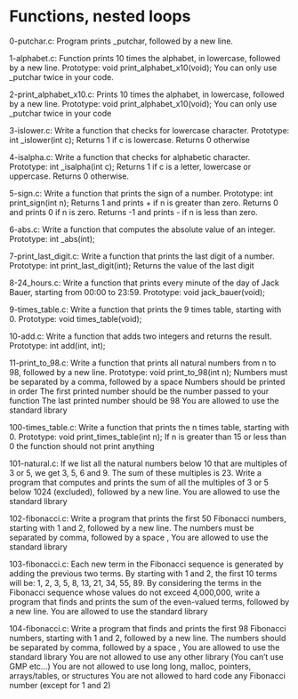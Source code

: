 # Functions, nested loops

0-putchar.c: Program prints _putchar, followed by a new line.

1-alphabet.c: Function prints 10 times the alphabet, in lowercase, followed by a new line.
Prototype: void print_alphabet_x10(void); You can only use _putchar twice in your code.

2-print_alphabet_x10.c: Prints 10 times the alphabet, in lowercase, followed by a new line.
Prototype: void print_alphabet_x10(void); You can only use _putchar twice in your code

3-islower.c: Write a function that checks for lowercase character.
Prototype: int _islower(int c); Returns 1 if c is lowercase. Returns 0 otherwise

4-isalpha.c: Write a function that checks for alphabetic character.
Prototype: int _isalpha(int c); Returns 1 if c is a letter, lowercase or uppercase. Returns 0 otherwise.

5-sign.c: Write a function that prints the sign of a number.
Prototype: int print_sign(int n); Returns 1 and prints + if n is greater than zero. Returns 0 and prints 0 if n is zero. Returns -1 and prints - if n is less than zero.

6-abs.c: Write a function that computes the absolute value of an integer.
Prototype: int _abs(int);

7-print_last_digit.c: Write a function that prints the last digit of a number.
Prototype: int print_last_digit(int);
Returns the value of the last digit

8-24_hours.c: Write a function that prints every minute of the day of Jack Bauer, starting from 00:00 to 23:59.
Prototype: void jack_bauer(void);

9-times_table.c: Write a function that prints the 9 times table, starting with 0.
Prototype: void times_table(void);

10-add.c: Write a function that adds two integers and returns the result.
Prototype: int add(int, int);

11-print_to_98.c: Write a function that prints all natural numbers from n to 98, followed by a new line.
Prototype: void print_to_98(int n);
Numbers must be separated by a comma, followed by a space
Numbers should be printed in order
The first printed number should be the number passed to your function
The last printed number should be 98
You are allowed to use the standard library

100-times_table.c: Write a function that prints the n times table, starting with 0.
Prototype: void print_times_table(int n);
If n is greater than 15 or less than 0 the function should not print anything

101-natural.c: If we list all the natural numbers below 10 that are multiples of 3 or 5, we get 3, 5, 6 and 9. The sum of these multiples is 23. Write a program that computes and prints the sum of all the multiples of 3 or 5 below 1024 (excluded), followed by a new line.
You are allowed to use the standard library

102-fibonacci.c: Write a program that prints the first 50 Fibonacci numbers, starting with 1 and 2, followed by a new line.
The numbers must be separated by comma, followed by a space , 
You are allowed to use the standard library

103-fibonacci.c: Each new term in the Fibonacci sequence is generated by adding the previous two terms. By starting with 1 and 2, the first 10 terms will be: 1, 2, 3, 5, 8, 13, 21, 34, 55, 89. By considering the terms in the Fibonacci sequence whose values do not exceed 4,000,000, write a program that finds and prints the sum of the even-valued terms, followed by a new line.
You are allowed to use the standard library

104-fibonacci.c: Write a program that finds and prints the first 98 Fibonacci numbers, starting with 1 and 2, followed by a new line.
The numbers should be separated by comma, followed by a space ,
You are allowed to use the standard library
You are not allowed to use any other library (You can’t use GMP etc…)
You are not allowed to use long long, malloc, pointers, arrays/tables, or structures
You are not allowed to hard code any Fibonacci number (except for 1 and 2)
